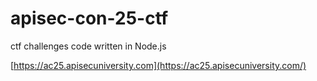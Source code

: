 # apisec-con-25-ctf
ctf challenges code written in Node.js

[https://ac25.apisecuniversity.com](https://ac25.apisecuniversity.com/)
